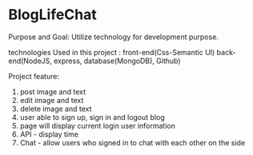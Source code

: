 # BlogLifeChat 


Purpose and Goal: 
Utilize technology for development purpose.  

technologies Used in this project :
front-end(Css-Semantic UI)
back-end(NodeJS, express, database(MongoDB), Github)

Project feature: 
1. post image and text
2. edit image and text
3. delete image and text
4. user able to sign up, sign in and logout blog
5. page will display current login user information
6. API - display time 
7. Chat - allow users who signed in to chat with each other on the side

